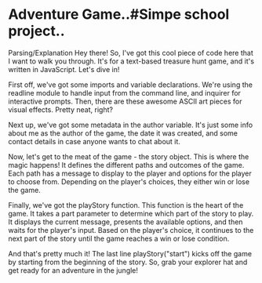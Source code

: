 # Adventure Game..#Simpe school project..




Parsing/Explanation
      Hey there! So, I've got this cool piece of code here that I want to walk you through. It's for a text-based treasure hunt game, and it's written in JavaScript. Let's dive in!

First off, we've got some imports and variable declarations. We're using the readline module to handle input from the command line, and inquirer for interactive prompts. Then, there are these awesome ASCII art pieces for visual effects. Pretty neat, right?

Next up, we've got some metadata in the author variable. It's just some info about me as the author of the game, the date it was created, and some contact details in case anyone wants to chat about it.

Now, let's get to the meat of the game - the story object. This is where the magic happens! It defines the different paths and outcomes of the game. Each path has a message to display to the player and options for the player to choose from. Depending on the player's choices, they either win or lose the game.

Finally, we've got the playStory function. This function is the heart of the game. It takes a part parameter to determine which part of the story to play. It displays the current message, presents the available options, and then waits for the player's input. Based on the player's choice, it continues to the next part of the story until the game reaches a win or lose condition.

And that's pretty much it! The last line playStory("start") kicks off the game by starting from the beginning of the story. So, grab your explorer hat and get ready for an adventure in the jungle!

